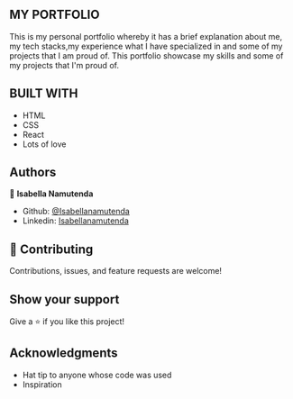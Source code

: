 ## MY PORTFOLIO
This is my personal portfolio whereby it has a brief explanation about me, my tech stacks,my experience what I have specialized in and some of my projects that I am proud of.
This portfolio showcase my skills and some of my projects that I'm proud of.

## BUILT WITH
- HTML
- CSS
- React
- Lots of love



## Authors

👤 **Isabella Namutenda**

-   Github: [@Isabellanamutenda](https://github.com/Isabellanamutenda)
-   Linkedin: [Isabellanamutenda](https://www.linkedin.com/in/isabella-namutenda/)


## 🤝 Contributing

Contributions, issues, and feature requests are welcome!


## Show your support

Give a ⭐️ if you like this project!

## Acknowledgments

- Hat tip to anyone whose code was used
- Inspiration

